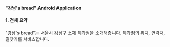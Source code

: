 #### "강남's bread" Android Application
#### 1. 전체 요약
"강남's bread"는 서울시 강남구 소재 제과점을 소개해줍니다. 제과점의 위치, 연락처, 길찾기를 서비스합니다.
